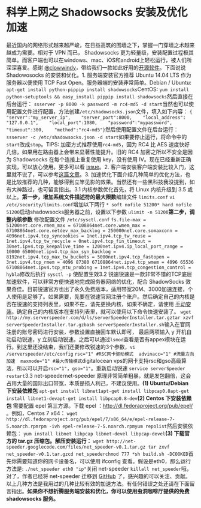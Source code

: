 # 科学上网之 Shadowsocks 安装及优化加速

最近国内的网络形式越来越严峻，在日益高筑的围墙之下，掌握一门穿墙之术越来越成为需要。相对于 VPN 而已， Shadowsocks 更为轻量级，安装配置过程极其简单。而客户端也可以在windows、mac、iOS和android上轻松运行，被人们所深深喜爱。感谢 [@clowwindy](https://twitter.com/clowwindy)，带给我们一款如此好用的[开源软件](https://github.com/shadowsocks/shadowsocks)。下面说说 Shadowosocks 的安装和优化。1. 服务端安装官方推荐 Ubuntu 14.04 LTS 作为服务器以便使用 TCP Fast Open。服务器端的安装非常简单。Debian / Ubuntu:
`apt-get install python-pippip install shadowsocks`CentOS:
`yum install python-setuptools && easy_install pippip install shadowsocks`然后直接在后台运行：
`ssserver -p 8000 -k password -m rc4-md5 -d start`当然也可以使用配置文件进行配置，方法创建`/etc/shadowsocks.json`文件，填入如下内容：
`{    "server":"my_server_ip",    "server_port":8000,    "local_address": "127.0.0.1",    "local_port":1080,    "password":"mypassword",    "timeout":300,    "method":"rc4-md5"}`然后使用配置文件在后台运行：
`ssserver -c /etc/shadowsocks.json -d start`如果要停止运行，将命令中的`start`改成`stop`。TIPS: 加密方式推荐使用`rc4-md5`，因为 RC4 比 AES 速度快好几倍，如果用在路由器上会带来显著性能提升。旧的 RC4 加密之所以不安全是因为 Shadowsocks 在每个连接上重复使用 key，没有使用 IV。现在已经重新正确实现，可以放心使用。更多可以看 [issue](https://github.com/clowwindy/shadowsocks/issues/178)。2. 客户端安装客户端安装比较入门，这里就不说了，可以参考[这篇文章](http://www.jianshu.com/p/08ba65d1f91a)。3. 加速优化下面介绍几种简单的优化方法，也是比较推荐的几种，能够得到立竿见影的效果。当然还有一些黑科技我没提到，如有大神路过，也可留言指出。3.1 内核参数优化首先，将 Linux 内核升级到 3.5 或以上。**第一步，增加系统文件描述符的最大限数**编辑文件 `limits.conf`
`vi /etc/security/limits.conf`增加以下两行
`* soft nofile 51200* hard nofile 51200`启动shadowsocks服务器之前，设置以下参数
`ulimit -n 51200`**第二步，调整内核参数**
修改配置文件 `/etc/sysctl.conf`
`fs.file-max = 51200net.core.rmem_max = 67108864net.core.wmem_max = 67108864net.core.netdev_max_backlog = 250000net.core.somaxconn = 4096net.ipv4.tcp_syncookies = 1net.ipv4.tcp_tw_reuse = 1net.ipv4.tcp_tw_recycle = 0net.ipv4.tcp_fin_timeout = 30net.ipv4.tcp_keepalive_time = 1200net.ipv4.ip_local_port_range = 10000 65000net.ipv4.tcp_max_syn_backlog = 8192net.ipv4.tcp_max_tw_buckets = 5000net.ipv4.tcp_fastopen = 3net.ipv4.tcp_rmem = 4096 87380 67108864net.ipv4.tcp_wmem = 4096 65536 67108864net.ipv4.tcp_mtu_probing = 1net.ipv4.tcp_congestion_control = hybla`修改后执行 `sysctl -p` 使配置生效3.2 锐速锐速是一款非常不错的TCP底层加速软件，可以非常方便快速地完成服务器网络的优化，配合 ShadowSocks 效果奇佳。目前锐速官方也出了永久免费版本，适用带宽20M、3000加速连接，个人使用是足够了。如果需要，先要在锐速官网注册个账户。然后确定自己的内核是否在锐速的支持列表里，如果不在，请先更换内核，如果不确定，请使用 [手动安装](http://my.serverspeeder.com/w.do?m=lslm)。确定自己的内核版本在支持列表里，就可以使用以下命令快速安装了。
`wget http://my.serverspeeder.com/d/ls/serverSpeederInstaller.tar.gztar xzvf serverSpeederInstaller.tar.gzbash serverSpeederInstaller.sh`输入在官网注册的账号密码进行安装，参数设置直接回车默认即可，
最后两项输入 y 开机自动启动锐速，y 立刻启动锐速。之后可以通过`lsmod`查看是否有appex模块在运行。到这里还没结束，我们还要修改锐速的3个参数，`vi /serverspeeder/etc/config`
`rsc="1" #RSC网卡驱动模式  advinacc="1" #流量方向加速  maxmode="1" #最大传输模式`digitalocean vps的网卡支持rsc和gso高级算法，所以可以开启`rsc="1"`，`gso="1"`。重新启动锐速
`service serverSpeeder restart`3.3 net-speedernet-speeder 原理非常简单粗暴，就是发包翻倍，这会占用大量的国际出口带宽，本质是损人利己，不建议使用。**(1) Ubuntu/Debian 下安装依赖包**
`apt-get install libnet1apt-get install libpcap0.8apt-get install libnet1-devapt-get install libpcap0.8-dev`**(2) Centos 下安装依赖包**
需要配置 epel 第三方源。下载 epel ：<http://dl.fedoraproject.org/pub/epel/> 。例如，Centos 7 x64：
`wget http://dl.fedoraproject.org/pub/epel/7/x86_64/e/epel-release-7-5.noarch.rpmrpm -ivh epel-release-7-5.noarch.rpmyum repolist`然后安装依赖包：
`yum install libnet libpcap libnet-devel libpcap-devel`**(3) 下载官方的 tar.gz 压缩包。解压安装运行：**
`wget http://net-speeder.googlecode.com/files/net_speeder-v0.1.tar.gz tar zxvf net_speeder-v0.1.tar.gzcd net_speederchmod 777 *sh build.sh -DCOOKED`首先你需要知道你的网卡设备名，可以使用 ifconfig 查看。假设是eth0，那么运行方法是:
`./net_speeder eth0 "ip"`关闭 net-speeder
`killall net_speeder`哦，对了，作者已经将 net-speeder 迁移到 [GitHub](https://github.com/snooda/net-speeder) 了，感兴趣的可以关注、贡献。以上几种方法是我用过的几种比较有效的加速方法。有任何错误之处还请在下面留言指出。**如果你不想折腾服务端安装和优化，你可以使用虫洞咖啡厅提供的免费 shadowsocks 服务。**

 